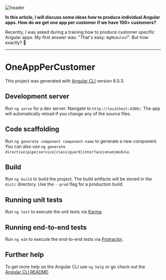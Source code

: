 ![header](https://angular-schule.github.io/website-articles/blog/2018-05-one-app-per-customer/100-apps.png)

**In this article, I will discuss some ideas how to produce individual Angular apps.
How do we get one app per customer if we have 100+ customers?**


Recently, I was asked during a training how to produce customer specific Angular apps.
My first answer was: "That's easy: `NgModules`!". But how exactly? 🤔


<hr>




# OneAppPerCustomer

This project was generated with [Angular CLI](https://github.com/angular/angular-cli) version 6.0.3.

## Development server

Run `ng serve` for a dev server. Navigate to `http://localhost:4200/`. The app will automatically reload if you change any of the source files.

## Code scaffolding

Run `ng generate component component-name` to generate a new component. You can also use `ng generate directive|pipe|service|class|guard|interface|enum|module`.

## Build

Run `ng build` to build the project. The build artifacts will be stored in the `dist/` directory. Use the `--prod` flag for a production build.

## Running unit tests

Run `ng test` to execute the unit tests via [Karma](https://karma-runner.github.io).

## Running end-to-end tests

Run `ng e2e` to execute the end-to-end tests via [Protractor](http://www.protractortest.org/).

## Further help

To get more help on the Angular CLI use `ng help` or go check out the [Angular CLI README](https://github.com/angular/angular-cli/blob/master/README.md).
